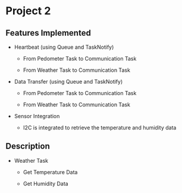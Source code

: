 # Project 2 #



## Features Implemented ##
*  Heartbeat (using Queue and TaskNotify)

    * From Pedometer Task to Communication Task
  
    * From Weather Task to Communication Task

*  Data Transfer (using Queue and TaskNotify)

    * From Pedometer Task to Communication Task

    * From Weather Task to Communication Task

*  Sensor Integration 
 
    * I2C is integrated to retrieve the temperature and humidity data

## Description ##
*  Weather Task

    * Get Temperature Data

    * Get Humidity Data
